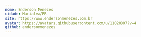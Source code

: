```yaml
---
nome: Enderson Menezes
cidade: Marialva/PR
site: https://www.endersonmenezes.com.br
avatar: https://avatars.githubusercontent.com/u/11020807?v=4
github: endersonmenezes
---
```

